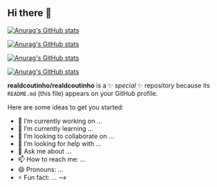 ## Hi there 👋

[![Anurag's GitHub stats](https://github-readme-stats.vercel.app/api?username=realdcoutinho)](https://github.com/anuraghazra/github-readme-stats)

[![Anurag's GitHub stats](https://github-readme-stats.vercel.app/api/top-langs?username=realdcoutinho)](https://github.com/anuraghazra/github-readme-stats)

[![Anurag's GitHub stats](https://github-readme-stats.vercel.app/api?username=realdcoutinho)](https://github.com/anuraghazra/github-readme-stats)

[![Anurag's GitHub stats](https://github-readme-streak-stats.herokuapp.com/?user=realdcoutinho)](https://github.com/anuraghazra/github-readme-stats)


**realdcoutinho/realdcoutinho** is a ✨ _special_ ✨ repository because its `README.md` (this file) appears on your GitHub profile.

Here are some ideas to get you started:

- 🔭 I’m currently working on ...
- 🌱 I’m currently learning ...
- 👯 I’m looking to collaborate on ...
- 🤔 I’m looking for help with ...
- 💬 Ask me about ...
- 📫 How to reach me: ...
- 😄 Pronouns: ...
- ⚡ Fun fact: ...
-->
